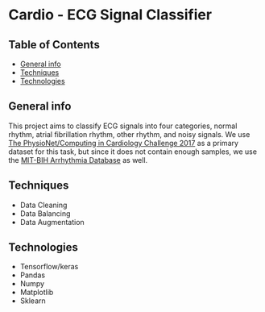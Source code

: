 # Cardio - ECG Signal Classifier
## Table of Contents
* [General info](#general-info)
* [Techniques](#techniques)
* [Technologies](#technologies)

## General info
This project aims to classify ECG signals into four categories, normal rhythm, atrial fibrillation rhythm, other rhythm, and noisy signals. 
We use [The PhysioNet/Computing in Cardiology Challenge 2017](https://physionet.org/content/challenge-2017/1.0.0/) as a primary dataset for this task, but since it does not contain enough samples, we use the [MIT-BIH Arrhythmia Database](https://www.physionet.org/content/mitdb/1.0.0/) as well.

## Techniques
* Data Cleaning
* Data Balancing
* Data Augmentation

## Technologies
* Tensorflow/keras
* Pandas 
* Numpy
* Matplotlib
* Sklearn


